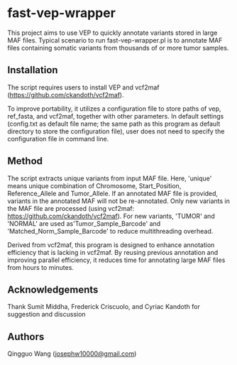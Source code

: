 fast-vep-wrapper
================

This project aims to use VEP to quickly annotate variants stored in large MAF files. Typical scenario to run fast-vep-wrapper.pl is to annotate MAF files containing somatic variants from thousands of or more tumor samples. 

Installation
------------

The script requires users to install VEP and vcf2maf (https://github.com/ckandoth/vcf2maf).

To improve portability, it utilizes a configuration file to store paths of vep, ref_fasta, and vcf2maf, together with other parameters. In default settings (config.txt as default file name; the same path as this program as default directory to store the configuration file), user does not need to specify the configuration file in command line.  

Method
------

The script extracts unique variants from input MAF file. Here, 'unique' means unique combination of Chromosome, Start_Position, Reference_Allele and Tumor_Allele. If an annotated MAF file is provided, variants in the annotated MAF will not be re-annotated. Only new variants in the MAF file are processed (using vcf2maf: https://github.com/ckandoth/vcf2maf). For new variants, 'TUMOR' and 'NORMAL' are used as'Tumor_Sample_Barcode' and 'Matched_Norm_Sample_Barcode' to reduce multithreading overhead.


Derived from vcf2maf, this program is designed to enhance annotation efficiency that is lacking in vcf2maf. By reusing previous annotation and improving parallel efficiency, it reduces time for annotating large MAF files from hours to minutes.

Acknowledgements
----------------

Thank Sumit Middha, Frederick Criscuolo, and Cyriac Kandoth for suggestion and discussion

Authors
-------

Qingguo Wang (josephw10000@gmail.com)

